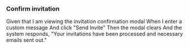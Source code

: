 ### Confirm invitation				

Given that I am viewing the invitation confirmation modal
When I enter a custom message
And click "Send Invite"
Then the modal clears
And the system responds, "Your invitations have been processed and necessary emails sent out."

###
